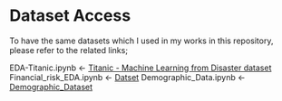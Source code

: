 # Dataset Access
To have the same datasets which I used in my works in this repository, please refer to the related links;

EDA-Titanic.ipynb <- [Titanic - Machine Learning from Disaster dataset](https://www.kaggle.com/c/titanic)
Financial_risk_EDA.ipynb <- [Datset](https://github.com/samanemami/MyScratch/blob/main/EDA/Financial_risk_EDA.ipynb)
Demographic_Data.ipynb <- [Demographic_Dataset](https://www.kaggle.com/samanemami/demographic-data)

